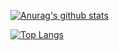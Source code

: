 [![Anurag's github stats](https://github-readme-stats.vercel.app/api?username=doveaz&theme=radical)](https://github.com/anuraghazra/github-readme-stats)

[![Top Langs](https://github-readme-stats.vercel.app/api/top-langs/?username=doveaz&theme=radical)](https://github.com/anuraghazra/github-readme-stats)
